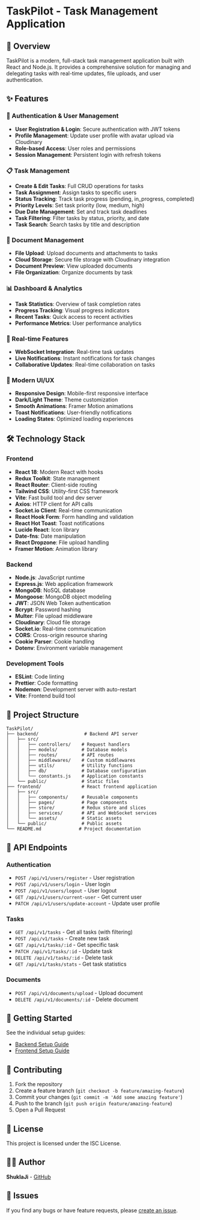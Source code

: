 # TaskPilot - Task Management Application

## 🚀 Overview

TaskPilot is a modern, full-stack task management application built with React and Node.js. It provides a comprehensive solution for managing and delegating tasks with real-time updates, file uploads, and user authentication.

## ✨ Features

### 🔐 Authentication & User Management
- **User Registration & Login**: Secure authentication with JWT tokens
- **Profile Management**: Update user profile with avatar upload via Cloudinary
- **Role-based Access**: User roles and permissions
- **Session Management**: Persistent login with refresh tokens

### 📋 Task Management
- **Create & Edit Tasks**: Full CRUD operations for tasks
- **Task Assignment**: Assign tasks to specific users
- **Status Tracking**: Track task progress (pending, in_progress, completed)
- **Priority Levels**: Set task priority (low, medium, high)
- **Due Date Management**: Set and track task deadlines
- **Task Filtering**: Filter tasks by status, priority, and date
- **Task Search**: Search tasks by title and description

### 📁 Document Management
- **File Upload**: Upload documents and attachments to tasks
- **Cloud Storage**: Secure file storage with Cloudinary integration
- **Document Preview**: View uploaded documents
- **File Organization**: Organize documents by task

### 📊 Dashboard & Analytics
- **Task Statistics**: Overview of task completion rates
- **Progress Tracking**: Visual progress indicators
- **Recent Tasks**: Quick access to recent activities
- **Performance Metrics**: User performance analytics

### 🔄 Real-time Features
- **WebSocket Integration**: Real-time task updates
- **Live Notifications**: Instant notifications for task changes
- **Collaborative Updates**: Real-time collaboration on tasks

### 🎨 Modern UI/UX
- **Responsive Design**: Mobile-first responsive interface
- **Dark/Light Theme**: Theme customization
- **Smooth Animations**: Framer Motion animations
- **Toast Notifications**: User-friendly notifications
- **Loading States**: Optimized loading experiences

## 🛠️ Technology Stack

### Frontend
- **React 18**: Modern React with hooks
- **Redux Toolkit**: State management
- **React Router**: Client-side routing
- **Tailwind CSS**: Utility-first CSS framework
- **Vite**: Fast build tool and dev server
- **Axios**: HTTP client for API calls
- **Socket.io Client**: Real-time communication
- **React Hook Form**: Form handling and validation
- **React Hot Toast**: Toast notifications
- **Lucide React**: Icon library
- **Date-fns**: Date manipulation
- **React Dropzone**: File upload handling
- **Framer Motion**: Animation library

### Backend
- **Node.js**: JavaScript runtime
- **Express.js**: Web application framework
- **MongoDB**: NoSQL database
- **Mongoose**: MongoDB object modeling
- **JWT**: JSON Web Token authentication
- **Bcrypt**: Password hashing
- **Multer**: File upload middleware
- **Cloudinary**: Cloud file storage
- **Socket.io**: Real-time communication
- **CORS**: Cross-origin resource sharing
- **Cookie Parser**: Cookie handling
- **Dotenv**: Environment variable management

### Development Tools
- **ESLint**: Code linting
- **Prettier**: Code formatting
- **Nodemon**: Development server with auto-restart
- **Vite**: Frontend build tool

## 📁 Project Structure

```
TaskPilot/
├── backend/                 # Backend API server
│   ├── src/
│   │   ├── controllers/    # Request handlers
│   │   ├── models/         # Database models
│   │   ├── routes/         # API routes
│   │   ├── middlewares/    # Custom middlewares
│   │   ├── utils/          # Utility functions
│   │   ├── db/             # Database configuration
│   │   └── constants.js    # Application constants
│   └── public/             # Static files
├── frontend/               # React frontend application
│   ├── src/
│   │   ├── components/     # Reusable components
│   │   ├── pages/          # Page components
│   │   ├── store/          # Redux store and slices
│   │   ├── services/       # API and WebSocket services
│   │   └── assets/         # Static assets
│   └── public/             # Public assets
└── README.md              # Project documentation
```

## 🔧 API Endpoints

### Authentication
- `POST /api/v1/users/register` - User registration
- `POST /api/v1/users/login` - User login
- `POST /api/v1/users/logout` - User logout
- `GET /api/v1/users/current-user` - Get current user
- `PATCH /api/v1/users/update-account` - Update user profile

### Tasks
- `GET /api/v1/tasks` - Get all tasks (with filtering)
- `POST /api/v1/tasks` - Create new task
- `GET /api/v1/tasks/:id` - Get specific task
- `PATCH /api/v1/tasks/:id` - Update task
- `DELETE /api/v1/tasks/:id` - Delete task
- `GET /api/v1/tasks/stats` - Get task statistics

### Documents
- `POST /api/v1/documents/upload` - Upload document
- `DELETE /api/v1/documents/:id` - Delete document

## 🚀 Getting Started

See the individual setup guides:
- [Backend Setup Guide](./backend/SETUP.md)
- [Frontend Setup Guide](./frontend/SETUP.md)

## 🤝 Contributing

1. Fork the repository
2. Create a feature branch (`git checkout -b feature/amazing-feature`)
3. Commit your changes (`git commit -m 'Add some amazing feature'`)
4. Push to the branch (`git push origin feature/amazing-feature`)
5. Open a Pull Request

## 📄 License

This project is licensed under the ISC License.

## 👨‍💻 Author

**ShuklaJi** - [GitHub](https://github.com/panditashushukl)

## 🐛 Issues

If you find any bugs or have feature requests, please [create an issue](https://github.com/panditashushukl/TaskPilot/issues).
